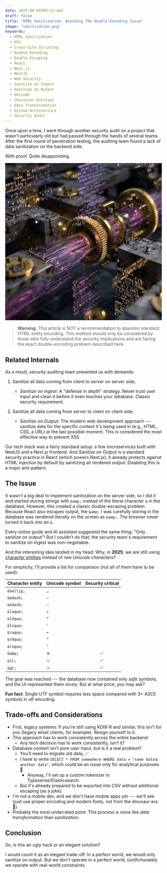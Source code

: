 ```yaml
---
date: 2025-09-05T08:13:44Z
draft: false
title: "HTML Sanitization: Avoiding The Double-Encoding Issue"
image: "sanitization.png"
keywords:
  - HTML Sanitization
  - XSS
  - Cross-Site Scripting
  - Double Encoding
  - Double Escaping
  - React
  - Next.js
  - NestJS
  - Web Security
  - Sanitize on Ingest
  - Sanitize on Output
  - Unicode
  - Character Entities
  - Data Transformation
  - System Architecture
  - Security Audit
---
```


Once upon a time, I went through another security audit on a project that wasn't
particularly old but had passed through the hands of several teams. After the
first round of penetration testing, the auditing team found a lack of data
sanitization on the backend side.

With proof. Quite disappointing.

![data processing pipe](sanitization.png)

> **Warning:** This article is NOT a recommendation to abandon standard HTML
> entity encoding. This method should only be considered by those who fully
> understand the security implications and are facing the exact double-encoding
> problem described here.

## Related Internals

As a result, security auditing team presented us with demands:

1. Sanitize all data coming from client to server on server side;
   - _Sanitize on Ingest_: A "defense in depth" strategy. Never trust user input
     and clean it before it even touches your database. Classic security
     requirement.

2. Sanitize all data coming from server to client on client side;
   - _Sanitize on Output_: The modern web development approach --- sanitize data
     for the specific context it's being used in (e.g., HTML, CSS, a URL) at the
     last possible moment. This is considered the most effective way to prevent
     XSS.

Our tech stack was a fairly standard setup: a few microservices built with
NestJS and a Next.js frontend. And _Sanitize on Output_ is a standard security
practice in React (which powers Next.js); it already protects against HTML
injection by default by sanitizing all rendered output. Disabling this is a
major anti-pattern.

## The Issue

It wasn't a big deal to implement sanitization on the server side, so I did it
and started storing strings with `&amp;` instead of the literal character `&` in
the database. However, this created a classic double-escaping problem. Because
React also escapes output, the `&amp;` I was carefully storing in the database
was rendered literally on the screen as `&amp;`. The browser never turned it
back into an `&`.

Every online guide and AI assistant suggested the same thing: "Only sanitize on
output"! But I couldn't do that; the security team's requirement to sanitize on
ingest was non-negotiable.

And the interesting idea landed in my head: Why, in **2025**, we are still using
[character entities](https://en.wikipedia.org/wiki/List_of_XML_and_HTML_character_entity_references)
instead of _raw Unicode characters_?

For simplicity, I'll provide a list for comparison (not all of them have to be
used):

| Character entity | Unicode symbol | Security critical |
| :--------------- | :------------- | :---------------: |
| `&hellip;`       | `…`            |                   |
| `&mdash;`        | `—`            |                   |
| `&ndash;`        | `–`            |                   |
| `&laquo;`        | `«`            |                   |
| `&ldquo;`        | `“`            |                   |
| `&lsquo;`        | `‘`            |                   |
| `&raquo;`        | `»`            |                   |
| `&rdquo;`        | `”`            |                   |
| `&rsquo;`        | `’`            |                   |
| `&amp;`          | `＆`           |        ✅         |
| `&lt;`           | `＜`           |        ✅         |
| `&gt;`           | `＞`           |        ✅         |

The goal was reached --- the database now contained only _safe_ symbols, and the
UI represented them nicely. But at what price, you may ask?

**Fun fact**: Single UTF symbol requires less space compared with 3+ ASCII
symbols in utf encoding.

## Trade-offs and Considerations

- First, legacy systems: If you're still using KOI8-R and similar, this isn't
  for you (legacy email clients, for example). Resign yourself to it.
- This approach has to work consistently across the entire backend.
  - Any tech decision has to work consistently, isn't it?
- Database content isn't pure user input, but is it a real problem?
  - You'll need to migrate old data, ✅
  - I have to write
    `SELECT * FROM somewhere WHERE data = "some data＆another data"`, which
    could be an issue only for analytical purposes 🤔
    - Anyway, I'll set up a custom tokenizer in Typesense/Elasticsearch.
  - But it's already prepared to be exported into CSV without additional
    escaping (as a joke).
- I'm not a mobile dev, and we don't have mobile apps yet --- we'll see (just
  use proper encoding and modern fonts, not from the dinosaur era 🤷).
- Probably the most underrated point: This process is more like _data
  transformation_ than _sanitization_.

## Conclusion

So, is this an ugly hack or an elegant solution?

I would count it as an elegant trade-off. In a perfect world, we would only
sanitize on output. But we don't operate in a perfect world; (un)fortunately we
operate with real-world constraints.
